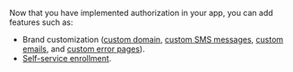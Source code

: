 Now that you have implemented authorization in your app, you can add features such as:

* Brand customization ([custom domain](/docs/guides/custom-url-domain/), [custom SMS messages](/docs/guides/custom-sms-messaging/), [custom emails](/docs/guides/custom-url-domain/main/#about-custom-email-notification-domains), and [custom error pages](/docs/guides/custom-error-pages/)).
* [Self-service enrollment](/docs/guides/set-up-self-service-registration/).
